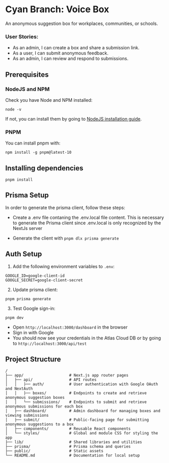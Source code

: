 # Cyan Branch: Voice Box

An anonymous suggestion box for workplaces, communities, or schools.

### User Stories:

- As an admin, I can create a box and share a submission link.
- As a user, I can submit anonymous feedback.
- As an admin, I can review and respond to submissions.

## Prerequisites

### NodeJS and NPM

Check you have Node and NPM installed:

`node -v`

If not, you can install them by going to [NodeJS installation guide](https://nodejs.org/en/download).

### PNPM

You can install pnpm with:

`npm install -g pnpm@latest-10`

## Installing dependencies

`pnpm install`

## Prisma Setup

In order to generate the prisma client, follow these steps:

- Create a .env file contaning the .env.local file content. This is necessary to generate the Prisma client since
  .env.local is only recognized by the NextJs server

- Generate the client with `pnpm dlx prisma generate`

## Auth Setup

1. Add the following environment variables to `.env`:

```
GOOGLE_ID=google-client-id
GOOGLE_SECRET=google-client-secret
```

2. Update prisma client:

```
pnpm prisma generate
```

3. Test Google sign-in:

```
pnpm dev
```

- Open `http://localhost:3000/dashboard` in the browser
- Sign in with Google
- You should now see your credentials in the Atlas Cloud DB or by going to `http://localhost:3000/api/test`

## Project Structure

```
/
├── app/                    # Next.js app router pages
│   ├── api/                # API routes
│   │   ├── auth/           # User authentication with Google OAuth and NextAuth
│   │   ├── boxes/          # Endpoints to create and retrieve anonymous suggestion boxes
│   │   └── submissions/    # Endpoints to submit and retrieve anonymous submissions for each box
│   ├── dashboard/          # Admin dashboard for managing boxes and viewing submissions
│   ├── submit/             # Public-facing page for submitting anonymous suggestions to a box
│   ├── components/         # Reusable React components
│   └── styles/             # Global and module CSS for styling the app
├── lib/                    # Shared libraries and utilities
├── prisma/                 # Prisma schema and queries
├── public/                 # Static assets
└── README.md               # Documentation for local setup
```
